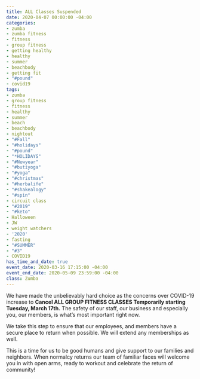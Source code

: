 ```yaml
---
title: ALL Classes Suspended
date: 2020-04-07 00:00:00 -04:00
categories:
- zumba
- zumba fitness
- fitness
- group fitness
- getting healthy
- healthy
- summer
- beachbody
- getting fit
- "#pound"
- covid19
tags:
- zumba
- group fitness
- fitness
- healthy
- summer
- beach
- beachbody
- nightout
- "#Fall"
- "#holidays"
- "#pound"
- "*HOLIDAYS"
- "#Newyear"
- "#butiyoga"
- "#yoga"
- "#christmas"
- "#herbalife"
- "#shakealogy"
- "#spin"
- circuit class
- "#2019"
- "#keto"
- Halloween
- JW
- weight watchers
- '2020'
- fasting
- "#SUMMER"
- "#3"
- COVID19
has_time_and_date: true
event_date: 2020-03-16 17:15:00 -04:00
event_end_date: 2020-05-09 23:59:00 -04:00
class: Zumba
---
```


We have made the unbelievably hard choice as the concerns over COVID-19 increase to **Cancel ALL GROUP FITNESS CLASSES Temporarily starting Tuesday, March 17th.** The safety of our staff, our business and especially you, our members, is what’s most important right now. 

We take this step to ensure that our employees, and members have a secure place to return when possible. We will extend any memberships as well.

This is a time for us to be good humans and give support to our families and neighbors. When normalcy returns our team of familiar faces will welcome you in with open arms, ready to workout and celebrate the return of community!